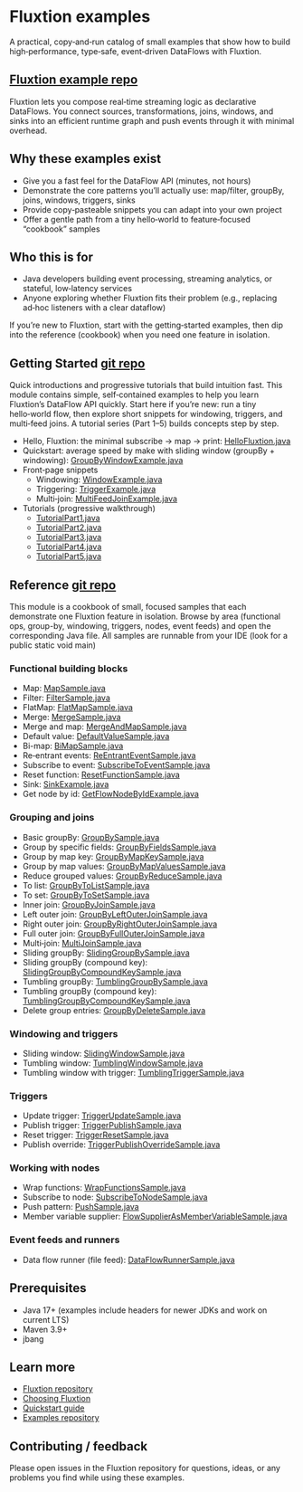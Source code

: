 # Fluxtion examples

A practical, copy‑and‑run catalog of small examples that show how to build high‑performance, type‑safe, event‑driven
DataFlows with Fluxtion.

## [Fluxtion example repo](https://github.com/telaminai/fluxtion-examples)

Fluxtion lets you compose real‑time streaming logic as declarative DataFlows. You connect sources, transformations,
joins, windows, and sinks into an efficient runtime graph and push events through it with minimal overhead.

## Why these examples exist

- Give you a fast feel for the DataFlow API (minutes, not hours)
- Demonstrate the core patterns you’ll actually use: map/filter, groupBy, joins, windows, triggers, sinks
- Provide copy‑pasteable snippets you can adapt into your own project
- Offer a gentle path from a tiny hello‑world to feature‑focused “cookbook” samples

## Who this is for

- Java developers building event processing, streaming analytics, or stateful, low‑latency services
- Anyone exploring whether Fluxtion fits their problem (e.g., replacing ad‑hoc listeners with a clear dataflow)

If you’re new to Fluxtion, start with the getting‑started examples, then dip into the reference (cookbook) when you need
one feature in isolation.

## Getting Started [git repo]({{fluxtion_example_src}}/getting-started)

Quick introductions and progressive tutorials that build intuition fast. This module contains simple,
self‑contained examples to help you learn Fluxtion’s DataFlow API quickly. Start here if
you’re new: run a tiny hello‑world flow, then explore short snippets for windowing, triggers, and multi‑feed
joins. A tutorial series (Part 1–5) builds concepts step by step.

- Hello, Fluxtion: the minimal subscribe → map →
  print: [HelloFluxtion.java]({{fluxtion_example_src}}/getting-started/src/main/java/com/telamin/fluxtion/example/HelloFluxtion.java)
- Quickstart: average speed by make with sliding window (groupBy +
  windowing): [GroupByWindowExample.java]({{fluxtion_example_src}}/getting-started/src/main/java/com/telamin/fluxtion/example/quickstart/GroupByWindowExample.java)
- Front‑page snippets
    - Windowing: [WindowExample.java]({{fluxtion_example_src}}/getting-started/src/main/java/com/telamin/fluxtion/example/frontpage/windowing/WindowExample.java)
    - Triggering: [TriggerExample.java]({{fluxtion_example_src}}/getting-started/src/main/java/com/telamin/fluxtion/example/frontpage/triggering/TriggerExample.java)
    - Multi‑join: [MultiFeedJoinExample.java]({{fluxtion_example_src}}/getting-started/src/main/java/com/telamin/fluxtion/example/frontpage/multijoin/MultiFeedJoinExample.java)
- Tutorials (progressive walkthrough)
    - [TutorialPart1.java]({{fluxtion_example_src}}/getting-started/src/main/java/com/telamin/fluxtion/example/tutorial/TutorialPart1.java)
    - [TutorialPart2.java]({{fluxtion_example_src}}/getting-started/src/main/java/com/telamin/fluxtion/example/tutorial/TutorialPart2.java)
    - [TutorialPart3.java]({{fluxtion_example_src}}/getting-started/src/main/java/com/telamin/fluxtion/example/tutorial/TutorialPart3.java)
    - [TutorialPart4.java]({{fluxtion_example_src}}/getting-started/src/main/java/com/telamin/fluxtion/example/tutorial/TutorialPart4.java)
    - [TutorialPart5.java]({{fluxtion_example_src}}/getting-started/src/main/java/com/telamin/fluxtion/example/tutorial/TutorialPart5.java)

## Reference [git repo]({{fluxtion_example_src}}/reference)
  This module is a cookbook of small, focused samples that each demonstrate one Fluxtion feature in isolation. Browse by
  area (functional ops, group-by, windowing, triggers, nodes, event feeds) and open the corresponding Java file. All
  samples are runnable from your IDE (look for a public static void main)

### Functional building blocks
- Map: [MapSample.java]({{fluxtion_example_src}}/reference/src/main/java/com/telamin/fluxtion/example/reference/functional/MapSample.java)
- Filter: [FilterSample.java]({{fluxtion_example_src}}/reference/src/main/java/com/telamin/fluxtion/example/reference/functional/FilterSample.java)
- FlatMap: [FlatMapSample.java]({{fluxtion_example_src}}/reference/src/main/java/com/telamin/fluxtion/example/reference/functional/FlatMapSample.java)
- Merge: [MergeSample.java]({{fluxtion_example_src}}/reference/src/main/java/com/telamin/fluxtion/example/reference/functional/MergeSample.java)
- Merge and
  map: [MergeAndMapSample.java]({{fluxtion_example_src}}/reference/src/main/java/com/telamin/fluxtion/example/reference/functional/MergeAndMapSample.java)
- Default
  value: [DefaultValueSample.java]({{fluxtion_example_src}}/reference/src/main/java/com/telamin/fluxtion/example/reference/functional/DefaultValueSample.java)
- Bi-map: [BiMapSample.java]({{fluxtion_example_src}}/reference/src/main/java/com/telamin/fluxtion/example/reference/functional/BiMapSample.java)
- Re‑entrant
  events: [ReEntrantEventSample.java]({{fluxtion_example_src}}/reference/src/main/java/com/telamin/fluxtion/example/reference/functional/ReEntrantEventSample.java)
- Subscribe to
  event: [SubscribeToEventSample.java]({{fluxtion_example_src}}/reference/src/main/java/com/telamin/fluxtion/example/reference/functional/SubscribeToEventSample.java)
- Reset
  function: [ResetFunctionSample.java]({{fluxtion_example_src}}/reference/src/main/java/com/telamin/fluxtion/example/reference/functional/ResetFunctionSample.java)
- Sink: [SinkExample.java]({{fluxtion_example_src}}/reference/src/main/java/com/telamin/fluxtion/example/reference/functional/SinkExample.java)
- Get node by
  id: [GetFlowNodeByIdExample.java]({{fluxtion_example_src}}/reference/src/main/java/com/telamin/fluxtion/example/reference/functional/GetFlowNodeByIdExample.java)

### Grouping and joins

- Basic groupBy: [GroupBySample.java]({{fluxtion_example_src}}/reference/src/main/java/com/telamin/fluxtion/example/reference/groupby/GroupBySample.java)
- Group by specific
  fields: [GroupByFieldsSample.java]({{fluxtion_example_src}}/reference/src/main/java/com/telamin/fluxtion/example/reference/groupby/GroupByFieldsSample.java)
- Group by map
  key: [GroupByMapKeySample.java]({{fluxtion_example_src}}/reference/src/main/java/com/telamin/fluxtion/example/reference/groupby/GroupByMapKeySample.java)
- Group by map
  values: [GroupByMapValuesSample.java]({{fluxtion_example_src}}/reference/src/main/java/com/telamin/fluxtion/example/reference/groupby/GroupByMapValuesSample.java)
- Reduce grouped
  values: [GroupByReduceSample.java]({{fluxtion_example_src}}/reference/src/main/java/com/telamin/fluxtion/example/reference/groupby/GroupByReduceSample.java)
- To
  list: [GroupByToListSample.java]({{fluxtion_example_src}}/reference/src/main/java/com/telamin/fluxtion/example/reference/groupby/GroupByToListSample.java)
- To
  set: [GroupByToSetSample.java]({{fluxtion_example_src}}/reference/src/main/java/com/telamin/fluxtion/example/reference/groupby/GroupByToSetSample.java)
- Inner
  join: [GroupByJoinSample.java]({{fluxtion_example_src}}/reference/src/main/java/com/telamin/fluxtion/example/reference/groupby/GroupByJoinSample.java)
- Left outer
  join: [GroupByLeftOuterJoinSample.java]({{fluxtion_example_src}}/reference/src/main/java/com/telamin/fluxtion/example/reference/groupby/GroupByLeftOuterJoinSample.java)
- Right outer
  join: [GroupByRightOuterJoinSample.java]({{fluxtion_example_src}}/reference/src/main/java/com/telamin/fluxtion/example/reference/groupby/GroupByRightOuterJoinSample.java)
- Full outer
  join: [GroupByFullOuterJoinSample.java]({{fluxtion_example_src}}/reference/src/main/java/com/telamin/fluxtion/example/reference/groupby/GroupByFullOuterJoinSample.java)
- Multi‑join: [MultiJoinSample.java]({{fluxtion_example_src}}/reference/src/main/java/com/telamin/fluxtion/example/reference/groupby/MultiJoinSample.java)
- Sliding
  groupBy: [SlidingGroupBySample.java]({{fluxtion_example_src}}/reference/src/main/java/com/telamin/fluxtion/example/reference/groupby/SlidingGroupBySample.java)
- Sliding groupBy (compound
  key): [SlidingGroupByCompoundKeySample.java]({{fluxtion_example_src}}/reference/src/main/java/com/telamin/fluxtion/example/reference/groupby/SlidingGroupByCompoundKeySample.java)
- Tumbling
  groupBy: [TumblingGroupBySample.java]({{fluxtion_example_src}}/reference/src/main/java/com/telamin/fluxtion/example/reference/groupby/TumblingGroupBySample.java)
- Tumbling groupBy (compound
  key): [TumblingGroupByCompoundKeySample.java]({{fluxtion_example_src}}/reference/src/main/java/com/telamin/fluxtion/example/reference/groupby/TumblingGroupByCompoundKeySample.java)
- Delete group
  entries: [GroupByDeleteSample.java]({{fluxtion_example_src}}/reference/src/main/java/com/telamin/fluxtion/example/reference/groupby/GroupByDeleteSample.java)

### Windowing and triggers

- Sliding
  window: [SlidingWindowSample.java]({{fluxtion_example_src}}/reference/src/main/java/com/telamin/fluxtion/example/reference/windowing/SlidingWindowSample.java)
- Tumbling
  window: [TumblingWindowSample.java]({{fluxtion_example_src}}/reference/src/main/java/com/telamin/fluxtion/example/reference/windowing/TumblingWindowSample.java)
- Tumbling window with
  trigger: [TumblingTriggerSample.java]({{fluxtion_example_src}}/reference/src/main/java/com/telamin/fluxtion/example/reference/windowing/TumblingTriggerSample.java)

### Triggers

- Update
  trigger: [TriggerUpdateSample.java]({{fluxtion_example_src}}/reference/src/main/java/com/telamin/fluxtion/example/reference/trigger/TriggerUpdateSample.java)
- Publish
  trigger: [TriggerPublishSample.java]({{fluxtion_example_src}}/reference/src/main/java/com/telamin/fluxtion/example/reference/trigger/TriggerPublishSample.java)
- Reset
  trigger: [TriggerResetSample.java]({{fluxtion_example_src}}/reference/src/main/java/com/telamin/fluxtion/example/reference/trigger/TriggerResetSample.java)
- Publish
  override: [TriggerPublishOverrideSample.java]({{fluxtion_example_src}}/reference/src/main/java/com/telamin/fluxtion/example/reference/trigger/TriggerPublishOverrideSample.java)

### Working with nodes

- Wrap
  functions: [WrapFunctionsSample.java]({{fluxtion_example_src}}/reference/src/main/java/com/telamin/fluxtion/example/reference/node/WrapFunctionsSample.java)
- Subscribe to
  node: [SubscribeToNodeSample.java]({{fluxtion_example_src}}/reference/src/main/java/com/telamin/fluxtion/example/reference/node/SubscribeToNodeSample.java)
- Push pattern: [PushSample.java]({{fluxtion_example_src}}/reference/src/main/java/com/telamin/fluxtion/example/reference/node/PushSample.java)
- Member variable
  supplier: [FlowSupplierAsMemberVariableSample.java]({{fluxtion_example_src}}/reference/src/main/java/com/telamin/fluxtion/example/reference/node/FlowSupplierAsMemberVariableSample.java)

### Event feeds and runners

- Data flow runner (file
  feed): [DataFlowRunnerSample.java]({{fluxtion_example_src}}/reference/src/main/java/com/telamin/fluxtion/example/reference/eventfeed/DataFlowRunnerSample.java)

## Prerequisites

- Java 17+ (examples include headers for newer JDKs and work on current LTS)
- Maven 3.9+
- jbang 

## Learn more

- [Fluxtion repository](https://github.com/telaminai/fluxtion)
- [Choosing Fluxtion](../home/choosing-fluxtion.md)
- [Quickstart guide](../getting-started/quickstart.md)
- [Examples repository](https://github.com/telaminai/fluxtion-examples)

## Contributing / feedback

Please open issues in the Fluxtion repository for questions, ideas, or any problems you find while using these examples.
